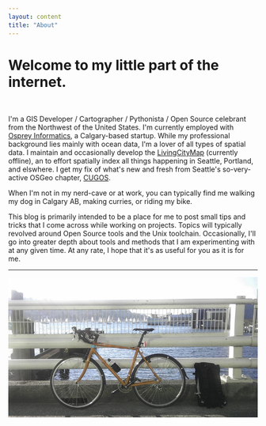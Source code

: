 ```yaml
---
layout: content
title: "About"
---
```


# Welcome to my little part of the internet.

<br />

I'm a GIS Developer / Cartographer / Pythonista / Open Source celebrant from the Northwest of the United States.  I'm currently employed with [Osprey Informatics](ospreyinformatics.com), a Calgary-based startup.  While my professional background lies mainly with ocean data, I'm a lover of all types of spatial data.  I maintain and occasionally develop the [LivingCityMap](http://www.livingcitymap.com) (currently offline), an to effort spatially index all things happening in Seattle, Portland, and elswhere.  I get my fix of what's new and fresh from Seattle's so-very-active OSGeo chapter, [CUGOS](http://www.cugos.org).

When I'm not in my nerd-cave or at work, you can typically find me walking my dog in Calgary AB, making curries, or riding my bike.

This blog is primarily intended to be a place for me to post small tips and tricks that I come across while working on projects.  Topics will typically revolved around Open Source tools and the Unix toolchain.  Occasionally, I'll go into greater depth about tools and methods that I am experimenting with at any given time.  At any rate, I hope that it's as useful for you as it is for me.

---

![My Bike](/images/about/bike.gif)
